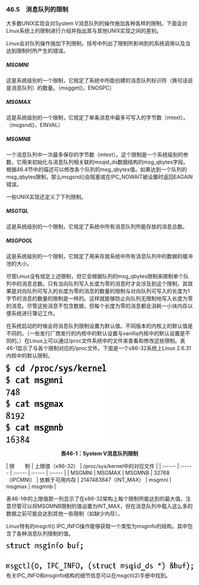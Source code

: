 ### 46.5　消息队列的限制

大多数UNIX实现会对System V消息队列的操作施加各种各样的限制。下面会对Linux系统上的限制进行介绍并指出其与其他UNIX实现之间的差别。

Linux会对队列操作施加下列限制。括号中列出了限制所影响到的系统调用以及当达到限制时所产生的错误。

##### MSGMNI

这是系统级别的一个限制，它规定了系统中所能创建的消息队列标识符（换句话说是消息队列）的数量。（msgget()，ENOSPC）

##### MSGMAX

这是系统级别的一个限制，它规定了单条消息中最多可写入的字节数（mtext）。（msgsnd()，EINVAL）

##### MSGMNB

一个消息队列中一次最多保存的字节数（mtext）。这个限制是一个系统级别的参数，它用来初始化与消息队列相关联的msqid_ds数据结构的msg_qbytes字段。根据46.4节中的描述可以修改各个队列的msg_qbytes值。如果达到一个队列的msg_qbytes限制，那么msgsnd()会阻塞或在IPC_NOWAIT被设置时返回EAGAIN错误。

一些UNIX实现还定义了下列限制。

##### MSGTQL

这是系统级别的一个限制，它规定了系统中所有消息队列所能存放的消息总数。

##### MSGPOOL

这是系统级别的一个限制，它规定了用来存放系统中所有消息队列中的数据的缓冲池的大小。

尽管Linux没有规定上述限制，但它会根据队列的msg_qbytes限制来限制单个队列中的消息总数。只有当向队列写入长度为零的消息时才会涉及到这个限制，其效果是对向队列可写入的长度为零的消息的数量的限制与对向队列可写入的长度为1字节的消息的数量的限制是一样的。这样就能够防止向队列无限制地写入长度为零的消息。尽管这些消息不包含数据，但每个长度为零的消息都会消耗一小块内存以便系统进行簿记工作。

在系统启动的时候会将消息队列限制设置为默认值。不同版本的内核上的默认值是不同的。（一些发行厂商发行的内核中的默认设置与vanilla内核中的默认设置是不同的。）在Linux上可以通过/proc文件系统中的文件来查看和修改这些限制。表46-1显示了与各个限制对应的/proc文件。下面是一个x86-32系统上Linux 2.6.31内核中的默认限制。



![1202.png](../images/1202.png)
<center class="my_markdown"><b class="my_markdown">表46-1：System V消息队列限制</b></center>

| 限　　制 | 上限值（x86-32） | /proc/sys/kernel中的对应文件 |
| :-----  | :-----  | :-----  | :-----  | :-----  |
| MSGMNI | MSGMAX | MSGMNB | 32768（IPCMNI） | 依赖于可用内存 | 2147483647（INT_MAX） | msgmni | msgmax | msgmnb |

表46-1中的上限值那一列显示了在x86-32架构上每个限制所能达到的最大值。注意尽管可以将MSGMNB限制的值设置为INT_MAX，但在消息队列中载入这么多的数据之前可能会达到其他一些限制（如缺少内存）。

Linux特有的msgctl() IPC_INFO操作能够获取一个类型为msginfo的结构，其中包含了各种消息队列限制的值。



![1203.png](../images/1203.png)
有关IPC_INFO和msginfo结构的细节信息可以在msgctl(2)手册中找到。


